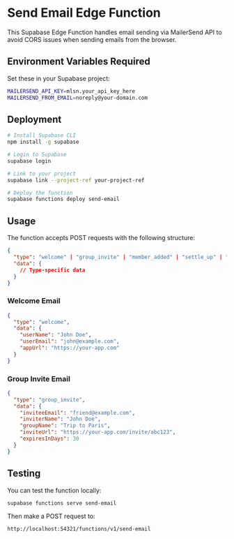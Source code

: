 # Send Email Edge Function

This Supabase Edge Function handles email sending via MailerSend API to avoid CORS issues when sending emails from the browser.

## Environment Variables Required

Set these in your Supabase project:

```bash
MAILERSEND_API_KEY=mlsn.your_api_key_here
MAILERSEND_FROM_EMAIL=noreply@your-domain.com
```

## Deployment

```bash
# Install Supabase CLI
npm install -g supabase

# Login to Supabase
supabase login

# Link to your project
supabase link --project-ref your-project-ref

# Deploy the function
supabase functions deploy send-email
```

## Usage

The function accepts POST requests with the following structure:

```json
{
  "type": "welcome" | "group_invite" | "member_added" | "settle_up" | "new_expense",
  "data": {
    // Type-specific data
  }
}
```

### Welcome Email
```json
{
  "type": "welcome",
  "data": {
    "userName": "John Doe",
    "userEmail": "john@example.com",
    "appUrl": "https://your-app.com"
  }
}
```

### Group Invite Email
```json
{
  "type": "group_invite",
  "data": {
    "inviteeEmail": "friend@example.com",
    "inviterName": "John Doe",
    "groupName": "Trip to Paris",
    "inviteUrl": "https://your-app.com/invite/abc123",
    "expiresInDays": 30
  }
}
```

## Testing

You can test the function locally:

```bash
supabase functions serve send-email
```

Then make a POST request to:
```
http://localhost:54321/functions/v1/send-email
```

